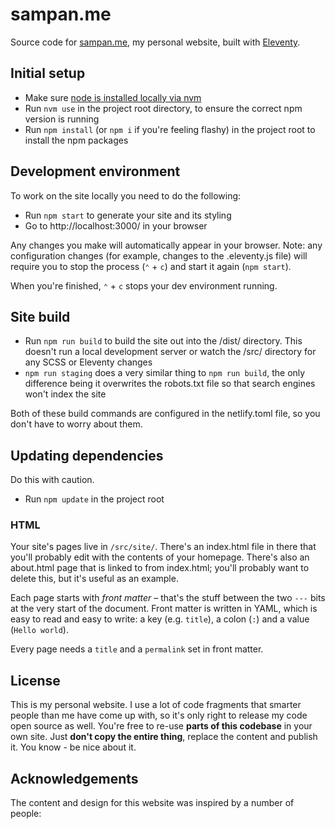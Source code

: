 # sampan.me

Source code for [sampan.me](https://sampan.me), my personal website, built with [Eleventy](https://www.11ty.dev/).

## Initial setup

- Make sure [node is installed locally via nvm](https://www.tempertemper.net/blog/using-nvm-on-macos)
- Run `nvm use` in the project root directory, to ensure the correct npm version is running
- Run `npm install` (or `npm i` if you're feeling flashy) in the project root to install the npm packages

## Development environment

To work on the site locally you need to do the following:

- Run `npm start` to generate your site and its styling
- Go to http://localhost:3000/ in your browser

Any changes you make will automatically appear in your browser. Note: any configuration changes (for example, changes to the .eleventy.js file) will require you to stop the process (`⌃` + `c`) and start it again (`npm start`).

When you're finished, `⌃` + `c` stops your dev environment running.

## Site build

- Run `npm run build` to build the site out into the /dist/ directory. This doesn't run a local development server or watch the /src/ directory for any SCSS or Eleventy changes
- `npm run staging` does a very similar thing to `npm run build`, the only difference being it overwrites the robots.txt file so that search engines won't index the site

Both of these build commands are configured in the netlify.toml file, so you don't have to worry about them.

## Updating dependencies

Do this with caution.

- Run `npm update` in the project root

### HTML

Your site's pages live in `/src/site/`. There's an index.html file in there that you'll probably edit with the contents of your homepage. There's also an about.html page that is linked to from index.html; you'll probably want to delete this, but it's useful as an example.

Each page starts with <i>front matter</i> – that's the stuff between the two `---` bits at the very start of the document. Front matter is written in YAML, which is easy to read and easy to write: a key (e.g. `title`), a colon (`:`) and a value (`Hello world`).

Every page needs a `title` and a `permalink` set in front matter.

## License

This is my personal website. I use a lot of code fragments that smarter people than me have come up with, so it's only right to release my code open source as well. You're free to re-use **parts of this codebase** in your own site. Just **don't copy the entire thing**, replace the content and publish it. You know - be nice about it.

## Acknowledgements

The content and design for this website was inspired by a number of people:

